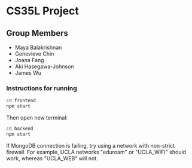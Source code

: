 # CS35L Project
## Group Members
- Maya Balakrishnan
- Genevieve Chin
- Joana Fang
- Aki Hasegawa-Johnson
- James Wu

### Instructions for running

```bash
cd frontend
npm start
```
Then open new terminal:
```bash
cd backend
npm start
```

If MongoDB connection is failing, try using a network with non-strict firewall. For example, UCLA networks "eduroam" or "UCLA_WIFI" should work, whereas "UCLA_WEB" will not.